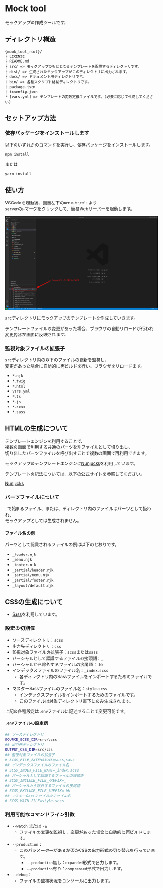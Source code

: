 Mock tool
==================

モックアップの作成ツールです。

ディレクトリ構造
-----------------

```
{mook_tool_root}/
├ LICENSE
├ README.md
├ src/ => モックアップのもととなるテンプレートを配置するディレクトリです。
├ dist/ => 生成されたモックアップがこのディレクトリに出力されます。
├ docs/ => ドキュメント用ディレクトリです。
├ bin/ => 各種スクリプト格納ディレクトリです。
├ package.json
├ tsconfig.json
└ [vars.yml] => テンプレートの変数定義ファイルです。(必要に応じて作成してください)
```

セットアップ方法
-----------------

### 依存パッケージをインストールします

以下のいずれかのコマンドを実行し、依存パッケージをインストールします。

```
npm install 
```

または

```
yarn install
```

使い方
-----------------

VSCodeを起動後、画面左下の`NPMスクリプト`より  
`server`の`▷`マークをクリックして、簡易Webサーバーを起動します。

![スナップショット](./docs/images/vscode_snapshot.png)

`src`ディレクトリにモックアップのテンプレートを作成していきます。

テンプレートファイルの変更があった場合、ブラウザの自動リロードが行われ  
変更内容が画面に反映されます。

### 監視対象ファイルの拡張子

`src`ディレクトリ内の以下のファイルの更新を監視し、  
変更があった場合に自動的に再ビルドを行い、ブラウザをリロードます。

* `*.njk`
* `*.twig`
* `*.html`
* `vars.yml`
* `*.ts`
* `*.js`
* `*.scss`
* `*.sass`

HTMLの生成について
-----------------

テンプレートエンジンを利用することで、  
複数の画面で利用する共通のパーツを別ファイルとして切り出し、  
切り出したパーツファイルを呼び出すことで複数の画面で再利用できます。

モックアップのテンプレートエンジンに[Nunjucks](https://mozilla.github.io/nunjucks/)を利用しています。

テンプレートの記法については、以下の公式サイトを参照してください。

[Nunjucks](https://mozilla.github.io/nunjucks/)

### パーツファイルについて

`_`で始まるファイル、または、ディレクトリ内のファイルはパーツとして扱われ、  
モックアップとしては生成されません。

#### ファイル名の例

パーツとして認識されるファイルの例は以下のとおりです。

* `_header.njk`
* `_menu.njk`
* `_footer.njk`
* `_partial/header.njk`
* `_partial/menu.njk`
* `_partial/footer.njk`
* `_layout/default.njk`

CSSの生成について
-----------------

* [Sass](https://www.npmjs.com/package/sass)を利用しています。

### 設定の初期値

* ソースディレクトリ：`scss`
* 出力先ディレクトリ：`css`
* 監視対象ファイルの拡張子：`scss`または`sass`
* パーシャルとして認識するファイルの接頭語：`_`
* パーシャルから除外するファイルの接尾語：`-bk`
* インデックスファイルのファイル名：`_index.scss`
    * 各ディレクトリ内のSassファイルをインポートするためのファイルです。
* マスターSassファイルのファイル名：`style.scss`
    * インデックスファイルをインポートするためのファイルです。
    * このファイルは対象ディレクトリ直下にのみ生成されます。

上記の各種設定は`.env`ファイルに記述することで変更可能です。

#### `.env`ファイルの設定例

```sh
## ソースディレクトリ
SOURCE_SCSS_DIR=src/scss
## 出力先ディレクトリ
OUTPUT_CSS_DIR=src/css
## 監視対象ファイルの拡張子
# SCSS_FILE_EXTENSIONS=scss,sass
## インデックスファイルのファイル名
# SCSS_INDEX_FILE_NAME=_index.scss
## パーシャルとして認識するファイルの接頭語
# SCSS_INCLUDE_FILE_PREFIX=_
## パーシャルから除外するファイルの接尾語
# SCSS_EXCLUDE_FILE_SUFFIX=-bk
## マスターSassファイルのファイル名
# SCSS_MAIN_FILE=style.scss
```

### 利用可能なコマンドライン引数

* `--watch` または `-w`：
    * ファイルの変更を監視し、変更があった場合に自動的に再ビルドします。
* `--production`：
    * このパラメーターがあるか否かCSSの出力形式の切り替えを行っています。
        * `--production`無し：`expanded`形式で出力します。
        * `--production`有り：`compressed`形式で出力します。
* `--debug`：
    * ファイルの監視状況をコンソールに出力します。
